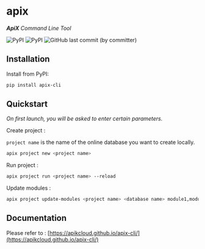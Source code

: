 
# apix

_**ApiX** Command Line Tool_

![PyPI](https://img.shields.io/pypi/v/apix-cli)
![PyPI](https://img.shields.io/pypi/pyversions/apix-cli)
![GitHub last commit (by committer)](https://img.shields.io/github/last-commit/apikcloud/apix-cli)


## Installation

Install from PyPI:

```bash
pip install apix-cli
```

## Quickstart

*On first launch, you will be asked to enter certain parameters.*

Create project :

`project name` is the name of the online database you want to create locally.
```bash
apix project new <project name>
```

Run project :

```bash
apix project run <project name> --reload
```

Update modules :

```bash
apix project update-modules <project name> <database name> module1,module2
```

## Documentation

Please refer to :
[https://apikcloud.github.io/apix-cli/](https://apikcloud.github.io/apix-cli/)
